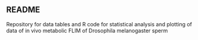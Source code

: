 ## README

Repository for data tables and R code for statistical analysis and plotting of data of in vivo metabolic FLIM of Drosophila melanogaster sperm
